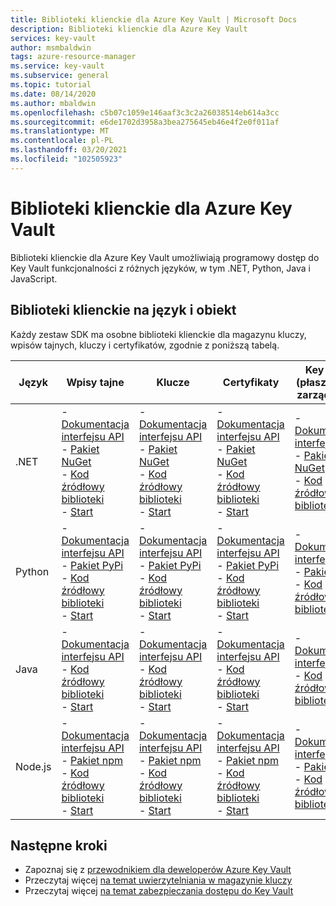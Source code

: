 ```yaml
---
title: Biblioteki klienckie dla Azure Key Vault | Microsoft Docs
description: Biblioteki klienckie dla Azure Key Vault
services: key-vault
author: msmbaldwin
tags: azure-resource-manager
ms.service: key-vault
ms.subservice: general
ms.topic: tutorial
ms.date: 08/14/2020
ms.author: mbaldwin
ms.openlocfilehash: c5b07c1059e146aaf3c3c2a26038514eb614a3cc
ms.sourcegitcommit: e6de1702d3958a3bea275645eb46e4f2e0f011af
ms.translationtype: MT
ms.contentlocale: pl-PL
ms.lasthandoff: 03/20/2021
ms.locfileid: "102505923"
---
```

# <a name="client-libraries-for-azure-key-vault"></a>Biblioteki klienckie dla Azure Key Vault

Biblioteki klienckie dla Azure Key Vault umożliwiają programowy dostęp do Key Vault funkcjonalności z różnych języków, w tym .NET, Python, Java i JavaScript.

## <a name="client-libraries-per-language-and-object"></a>Biblioteki klienckie na język i obiekt

Każdy zestaw SDK ma osobne biblioteki klienckie dla magazynu kluczy, wpisów tajnych, kluczy i certyfikatów, zgodnie z poniższą tabelą.

| Język | Wpisy tajne | Klucze | Certyfikaty | Key Vault (płaszczyzna zarządzania) |
|--|--|--|--|--|
| .NET | - [Dokumentacja interfejsu API](/dotnet/api/azure.security.keyvault.secrets)<br>- [Pakiet NuGet](https://www.nuget.org/packages/Azure.Security.KeyVault.Secrets/)<br>- [Kod źródłowy biblioteki](https://github.com/Azure/azure-sdk-for-net/tree/master/sdk/keyvault/Azure.Security.KeyVault.Secrets)<br>- [Start](../secrets/quick-create-net.md) | - [Dokumentacja interfejsu API](/dotnet/api/azure.security.keyvault.keys)<br>- [Pakiet NuGet](https://www.nuget.org/packages/Azure.Security.KeyVault.Keys/)<br>- [Kod źródłowy biblioteki](https://github.com/Azure/azure-sdk-for-net/tree/master/sdk/keyvault/Azure.Security.KeyVault.Keys)<br>- [Start](../keys/quick-create-net.md) | - [Dokumentacja interfejsu API](/dotnet/api/azure.security.keyvault.certificates)<br>- [Pakiet NuGet](https://www.nuget.org/packages/Azure.Security.KeyVault.Certificates/)<br>- [Kod źródłowy biblioteki](https://github.com/Azure/azure-sdk-for-net/tree/master/sdk/keyvault/Azure.Security.KeyVault.Certificates)<br>- [Start](../certificates/quick-create-net.md) | - [Dokumentacja interfejsu API](/dotnet/api/microsoft.azure.management.keyvault)<br>- [Pakiet NuGet](https://www.nuget.org/packages/Microsoft.Azure.Management.KeyVault/)<br> - [Kod źródłowy biblioteki](https://github.com/Azure/azure-sdk-for-net/tree/master/sdk/keyvault/Microsoft.Azure.Management.KeyVault)|
| Python| - [Dokumentacja interfejsu API](/python/api/overview/azure/keyvault-secrets-readme)<br>- [Pakiet PyPi](https://pypi.org/project/azure-keyvault-secrets/)<br>- [Kod źródłowy biblioteki](https://github.com/Azure/azure-sdk-for-python/tree/master/sdk/keyvault/azure-keyvault-secrets)<br>- [Start](../secrets/quick-create-python.md) |- [Dokumentacja interfejsu API](/python/api/overview/azure/keyvault-keys-readme)<br>- [Pakiet PyPi](https://pypi.org/project/azure-keyvault-keys/)<br>- [Kod źródłowy biblioteki](https://github.com/Azure/azure-sdk-for-python/tree/master/sdk/keyvault/azure-keyvault-keys)<br>- [Start](../keys/quick-create-python.md) | - [Dokumentacja interfejsu API](/python/api/overview/azure/keyvault-certificates-readme)<br>- [Pakiet PyPi](https://pypi.org/project/azure-keyvault-certificates/)<br>- [Kod źródłowy biblioteki](https://github.com/Azure/azure-sdk-for-python/tree/master/sdk/keyvault/azure-keyvault-certificates)<br>- [Start](../certificates/quick-create-python.md) | - [Dokumentacja interfejsu API](/python/api/azure-mgmt-keyvault/azure.mgmt.keyvault)<br> - [Pakiet PyPi](https://pypi.org/project/azure-mgmt-keyvault/)<br> - [Kod źródłowy biblioteki](https://github.com/Azure/azure-sdk-for-python/tree/master/sdk/keyvault/azure-mgmt-keyvault)|
| Java | - [Dokumentacja interfejsu API](https://azuresdkdocs.blob.core.windows.net/$web/java/azure-security-keyvault-secrets/4.2.0/index.html)<br>- [Kod źródłowy biblioteki](https://github.com/Azure/azure-sdk-for-java/tree/master/sdk/keyvault/azure-security-keyvault-secrets)<br>- [Start](../secrets/quick-create-java.md) |- [Dokumentacja interfejsu API](https://azuresdkdocs.blob.core.windows.net/$web/java/azure-security-keyvault-keys/4.2.0/index.html)<br>- [Kod źródłowy biblioteki](https://github.com/Azure/azure-sdk-for-java/tree/master/sdk/keyvault/azure-security-keyvault-keys)<br>- [Start](../keys/quick-create-java.md) | - [Dokumentacja interfejsu API](https://azuresdkdocs.blob.core.windows.net/$web/java/azure-security-keyvault-certificates/4.1.0/index.html)<br>- [Kod źródłowy biblioteki](https://github.com/Azure/azure-sdk-for-java/tree/master/sdk/keyvault/azure-security-keyvault-certificates)<br>- [Start](../certificates/quick-create-java.md) |- [Dokumentacja interfejsu API](/java/api/com.microsoft.azure.management.keyvault)<br>- [Kod źródłowy biblioteki](https://github.com/Azure/azure-sdk-for-java/tree/master/sdk/keyvault/mgmt-v2016_10_01)|
| Node.js | - [Dokumentacja interfejsu API](/javascript/api/@azure/keyvault-secrets/)<br>- [Pakiet npm](https://www.npmjs.com/package/@azure/keyvault-secrets)<br>- [Kod źródłowy biblioteki](https://github.com/Azure/azure-sdk-for-js/tree/master/sdk/keyvault/keyvault-secrets)<br>- [Start](../secrets/quick-create-node.md) |- [Dokumentacja interfejsu API](/javascript/api/@azure/keyvault-keys/)<br>- [Pakiet npm](https://www.npmjs.com/package/@azure/keyvault-keys)<br>- [Kod źródłowy biblioteki](https://github.com/Azure/azure-sdk-for-js/tree/master/sdk/keyvault/keyvault-keys)<br>- [Start](../keys/quick-create-node.md)| - [Dokumentacja interfejsu API](/javascript/api/@azure/keyvault-certificates/)<br>- [Pakiet npm](https://www.npmjs.com/package/@azure/keyvault-certificates)<br>- [Kod źródłowy biblioteki](https://github.com/Azure/azure-sdk-for-js/tree/master/sdk/keyvault/keyvault-certificates)<br>- [Start](../certificates/quick-create-node.md) |  - [Dokumentacja interfejsu API](/javascript/api/@azure/arm-keyvault/)<br>- [Pakiet npm](https://www.npmjs.com/package/@azure/arm-keyvault)<br>- [Kod źródłowy biblioteki](https://github.com/Azure/azure-sdk-for-js/tree/master/sdk/keyvault/arm-keyvault)

## <a name="next-steps"></a>Następne kroki

- Zapoznaj się z [przewodnikiem dla deweloperów Azure Key Vault](developers-guide.md)
- Przeczytaj więcej [na temat uwierzytelniania w magazynie kluczy](authentication.md)
- Przeczytaj więcej [na temat zabezpieczania dostępu do Key Vault](secure-your-key-vault.md)
